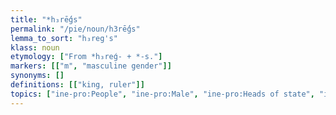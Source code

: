 ```yaml
---
title: "*h₃rḗǵs"
permalink: "/pie/noun/h3rḗǵs"
lemma_to_sort: "h₃reg's"
klass: noun
etymology: ["From *h₃reǵ- +‎ *-s."]
markers: [["m", "masculine gender"]]
synonyms: []
definitions: [["king, ruler"]]
topics: ["ine-pro:People", "ine-pro:Male", "ine-pro:Heads of state", "ine-pro:Monarchy"]
---
```

